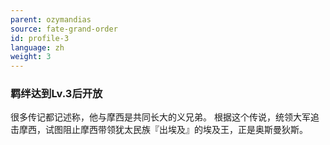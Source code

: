 ```yaml
---
parent: ozymandias
source: fate-grand-order
id: profile-3
language: zh
weight: 3
---
```


### 羁绊达到Lv.3后开放

很多传记都记述称，他与摩西是共同长大的义兄弟。
根据这个传说，统领大军追击摩西，试图阻止摩西带领犹太民族『出埃及』的埃及王，正是奥斯曼狄斯。
